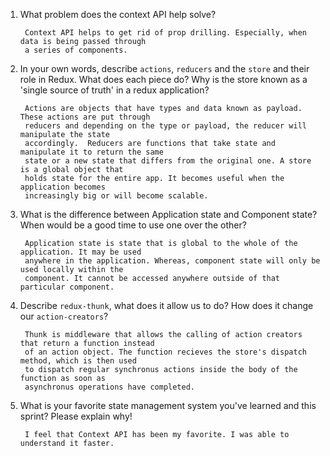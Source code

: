 1. What problem does the context API help solve?

        Context API helps to get rid of prop drilling. Especially, when data is being passed through
        a series of components.
1. In your own words, describe `actions`, `reducers` and the `store` and their role in Redux. What does each piece do? Why is the store known as a 'single source of truth' in a redux application?

        Actions are objects that have types and data known as payload. These actions are put through 
        reducers and depending on the type or payload, the reducer will manipulate the state 
        accordingly.  Reducers are functions that take state and manipulate it to return the same 
        state or a new state that differs from the original one. A store is a global object that 
        holds state for the entire app. It becomes useful when the application becomes 
        increasingly big or will become scalable.
1. What is the difference between Application state and Component state? When would be a good time to use one over the other?

        Application state is state that is global to the whole of the application. It may be used 
        anywhere in the application. Whereas, component state will only be used locally within the 
        component. It cannot be accessed anywhere outside of that particular component. 
1. Describe `redux-thunk`, what does it allow us to do? How does it change our `action-creators`?

        Thunk is middleware that allows the calling of action creators that return a function instead 
        of an action object. The function recieves the store's dispatch method, which is then used 
        to dispatch regular synchronus actions inside the body of the function as soon as 
        asynchronus operations have completed.
1. What is your favorite state management system you've learned and this sprint? Please explain why!

        I feel that Context API has been my favorite. I was able to understand it faster. 


